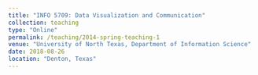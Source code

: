 ```yaml
---
title: "INFO 5709: Data Visualization and Communication"
collection: teaching
type: "Online"
permalink: /teaching/2014-spring-teaching-1
venue: "University of North Texas, Department of Information Science"
date: 2018-08-26
location: "Denton, Texas"
---
```

